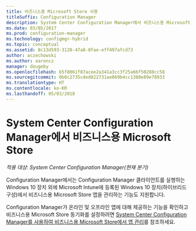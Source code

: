 ```yaml
---
title: 비즈니스용 Microsoft Store 사용
titleSuffix: Configuration Manager
description: System Center Configuration Manager에서 비즈니스용 Microsoft Store
ms.date: 03/05/2017
ms.prod: configuration-manager
ms.technology: configmgr-hybrid
ms.topic: conceptual
ms.assetid: 8c13d593-3120-47a8-8fae-eff497afcd73
author: aczechowski
ms.author: aaroncz
manager: dougeby
ms.openlocfilehash: b5f8061f87acee2a341a3cc3f25a66f50288cc58
ms.sourcegitcommit: 0b0c2735c4ed822731ae069b4cc1380e89e78933
ms.translationtype: HT
ms.contentlocale: ko-KR
ms.lasthandoff: 05/03/2018
---
```

# <a name="microsoft-store-for-business-in-system-center-configuration-manager"></a>System Center Configuration Manager에서 비즈니스용 Microsoft Store

*적용 대상: System Center Configuration Manager(현재 분기)*

Configuration Manager에서는 Configuration Manager 클라이언트를 실행하는 Windows 10 장치 외에 Microsoft Intune에 등록된 Windows 10 장치(하이브리드 구성)에서 비즈니스용 Microsoft Store 앱을 관리하는 기능도 지원합니다.

Configuration Manager가 온라인 및 오프라인 앱에 대해 제공하는 기능을 확인하고 비즈니스용 Microsoft Store 동기화를 설정하려면 [System Center Configuration Manager를 사용하여 비즈니스용 Microsoft Store에서 앱 관리](../../apps/deploy-use/manage-apps-from-the-windows-store-for-business.md)를 참조하세요.
